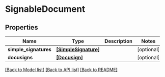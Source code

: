 # SignableDocument



## Properties
Name | Type | Description | Notes
------------ | ------------- | ------------- | -------------
**simple_signatures** | [**[SimpleSignature]**](SimpleSignature.md) |  | [optional] 
**docusigns** | [**[Docusign]**](Docusign.md) |  | [optional] 

[[Back to Model list]](../README.md#documentation-for-models) [[Back to API list]](../README.md#documentation-for-api-endpoints) [[Back to README]](../README.md)


